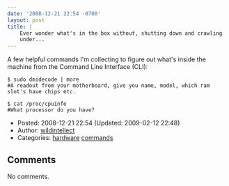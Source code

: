 ```yaml
---
date: '2008-12-21 22:54 -0700'
layout: post
title: |
    Ever wonder what's in the box without, shutting down and crawling
    under...
---
```


A few helpful commands I'm collecting to figure out what's inside the
machine from the Command Line Interface (CLI):

    $ sudo dmidecode | more
    #A readout from your motherboard, give you name, model, which ram slot's have chips etc.

    $ cat /proc/cpuinfo
    #What processor do you have?

-   Posted: 2008-12-21 22:54 (Updated: 2009-02-12 22:48)
-   Author: [wildintellect](author/wildintellect.html)
-   Categories: [hardware](category/hardware.html)
    [commands](category/commands.html)

Comments
--------

No comments.

